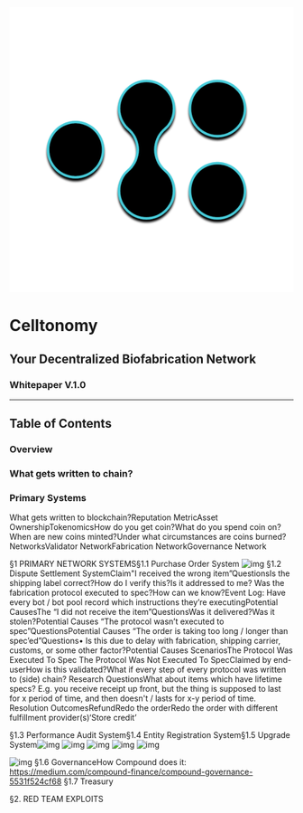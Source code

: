 ![img](celltonomy_logo.png)

# Celltonomy

## Your Decentralized Biofabrication Network

### Whitepaper V.1.0

















---

## Table of Contents

### Overview

### What gets written to chain?

### Primary Systems



What gets written to blockchain?Reputation MetricAsset OwnershipTokenomicsHow do you get coin?What do you spend coin on?When are new coins minted?Under what circumstances are coins burned?
NetworksValidator NetworkFabrication NetworkGovernance Network


§1 PRIMARY NETWORK SYSTEMS§1.1 Purchase Order System
![img](IJHPruFefKpf9i8Gp5Kj7OqVACAaglMca19kOEzSdyjH-GZbg_WXIZVfX9JF-eFmYc2x0jQSMhdYCJNKSRGjWUUOGtXtya7MCJJ5pPy5KQneP-twAbE76Q5Dn_p_QRoXTP5rClkJ.png)
§1.2 Dispute Settlement SystemClaim"I received the wrong item”QuestionsIs the shipping label correct?How do I verify this?Is it addressed to me?
Was the fabrication protocol executed to spec?How can we know?Event Log: Have every bot / bot pool record which instructions they’re executingPotential CausesThe “I did not receive the item”QuestionsWas it delivered?Was it stolen?Potential Causes
“The protocol wasn’t executed to spec”QuestionsPotential Causes
“The order is taking too long / longer than spec’ed”Questions• Is this due to delay with fabrication, shipping carrier, customs, or some other factor?Potential Causes
ScenariosThe Protocol Was Executed To Spec
The Protocol Was Not Executed To SpecClaimed by end-userHow is this validated?What if every step of every protocol was written to (side) chain?
Research QuestionsWhat about items which have lifetime specs? E.g. you receive receipt up front, but the thing is supposed to last for x period of time, and then doesn't / lasts for x-y period of time.
Resolution OutcomesRefundRedo the orderRedo the order with different fulfillment provider(s)‘Store credit’



§1.3 Performance Audit System§1.4 Entity Registration System§1.5 Upgrade System![img](HxllOVWcfF_lod2LQ8OZj_O_2fGjFGhCnSXeckc6NND9f3nTnejMyjcj-OZb1VhUTvNdqfTUh8DOB1VXh9vsnZBBXLRd5yng4DYosah3r6_oWg9TPxPkVlMAT2TOnG8EMj9dJApu.png)
![img](Cs75kq7cqTcnj-ITirdnGAekA4gUmUFAxk0xnZ4NPdT8sBeb4mEA_6wnYVmks2PWI3xFLLv1HjkMKp2hSGA4YVVP1F0Jqr16cQBG4lrY0Hf-c580F2Qxnvxld3s5_pfw9TcLZks4.png)
![img](grWRGUlZ59rkoYCH5LKJo44ghGA6mrEaCrivE1kl9lXy0G9eqJavO5rdw2uRV3dWUy9p-LMBX8V8m9UCougLyDY_qAAM7qsGJMRnJEqTbNeqxMRJGbLWFfWbKyKrkou2-hwLC5JU.png)
![img](3TM3Xthpct2eYRBM37vbJ1Go1DAjw0yAITbwd0QKIobKwBHwXzN1bLeecKZcX--2wfEJf-7Ef9TRW4ldtd_DhhAWdRatPaf51cE4dtWnCVwu5q4jxqQFYNaq9gfqhe-Jf7k_SBcF.png)
![img](BID_aeF_WzF2Olcjx2QgPvouRhQ_XKMfzlR6QATATg6o6wNYTsCC-TA9iq_wDDF8nhztoyoNC0Wz3gjigx-5aWwVYUTSQBCNMh0qvIjeUGo5QkgfIA0G8u618hd_GAxDhUvrig-M.png)


![img](8XWOxARPPCEkuaqmkp8fj35Wycy9TBoXpUjNDQ_vXTAKetUj0M5wpQXRsU1T1ks1h9_rVRMzxGirYXdT8KHc52f9Fw4LAfnzzv8aD0MlAw4BgCxp9Rrkv9DUlp48QVbhKHVJSrtP.png)
§1.6 GovernanceHow Compound does it: https://medium.com/compound-finance/compound-governance-5531f524cf68
§1.7 Treasury



§2. RED TEAM EXPLOITS
